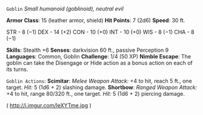 `Goblin`
*Small humanoid (goblinoid), neutral evil* 

**Armor Class**: 15 (leather armor, shield)
**Hit Points**: 7 (2d6)
**Speed**: 30 ft.

STR - 8 (−1)
DEX - 14 (+2)
CON - 10 (+0)
INT - 10 (+0)
WIS - 8 (−1)
CHA - 8 (−1)

**Skills**: Stealth +6
**Senses**: darkvision 60 ft., passive Perception 9
**Languages**: Common, Goblin
**Challenge**: 1/4 (50 XP)
**Nimble Escape**: The goblin can take the Disengage or Hide action as a bonus action on each of its turns.

`Goblin Actions`:
**Scimitar**: *Melee Weapon Attack:* +4 to hit, reach 5 ft., one target. *Hit:* 5 (1d6 + 2) slashing damage.
**Shortbow**: *Ranged Weapon Attack:* +4 to hit, range 80/320 ft., one target. *Hit:* 5 (1d6 + 2) piercing damage.

( http://i.imgur.com/IeXYTme.jpg )